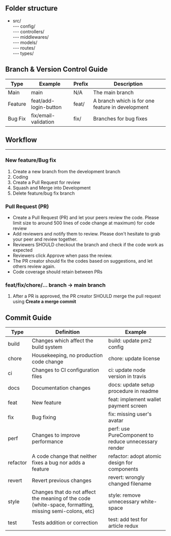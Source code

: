 ## Folder structure

- src/ <br>
  --- config/<br>
  --- controllers/<br>
  --- middlewares/<br>
  --- models/<br>
  --- routes/<br>
  --- types/<br>

## Branch & Version Control Guide

| Type    | Example               | Prefix | Description                                      |
| ------- | --------------------- | ------ | ------------------------------------------------ |
| Main    | main                  | N/A    | The main branch                                  |
| Feature | feat/add-login-button | feat/  | A branch which is for one feature in development |
| Bug Fix | fix/email-validation  | fix/   | Branches for bug fixes                           |

## Workflow

---

### New feature/Bug fix

1. Create a new branch from the development branch
2. Coding
3. Create a Pull Request for review
4. Squash and Merge into Development
5. Delete feature/bug fix branch

### Pull Request (PR)

- Create a Pull Request (PR) and let your peers review the code. Please limit size to around 500 lines of code change at maximum) for code review
- Add reviewers and notify them to review. Please don't hesitate to grab your peer and review together.
- Reviewers SHOULD checkout the branch and check if the code work as expected
- Reviewers click Approve when pass the review.
- The PR creator should fix the codes based on suggestions, and let others review again.
- Code coverage should retain between PRs

### feat/fix/chore/… branch → main branch

1. After a PR is approved, the PR creator SHOULD merge the pull request using **Create a merge commit**

## Commit Guide

| Type     | Definition                                                                                             | Example                                              |
| -------- | ------------------------------------------------------------------------------------------------------ | ---------------------------------------------------- |
| build    | Changes which affect the build system                                                                  | build: update pm2 config                             |
| chore    | Housekeeping, no production code change                                                                | chore: update license                                |
| ci       | Changes to CI configuration files                                                                      | ci: update node version in travis                    |
| docs     | Documentation changes                                                                                  | docs: update setup procedure in readme               |
| feat     | New feature                                                                                            | feat: implement wallet payment screen                |
| fix      | Bug fixing                                                                                             | fix: missing user's avatar                           |
| perf     | Changes to improve performance                                                                         | perf: use PureComponent to reduce unnecessary render |
| refactor | A code change that neither fixes a bug nor adds a feature                                              | refactor: adopt atomic design for components         |
| revert   | Revert previous changes                                                                                | revert: wrongly changed filename                     |
| style    | Changes that do not affect the meaning of the code (white-space, formatting, missing semi-colons, etc) | style: remove unnecessary white-space                |
| test     | Tests addition or correction                                                                           | test: add test for article redux                     |
